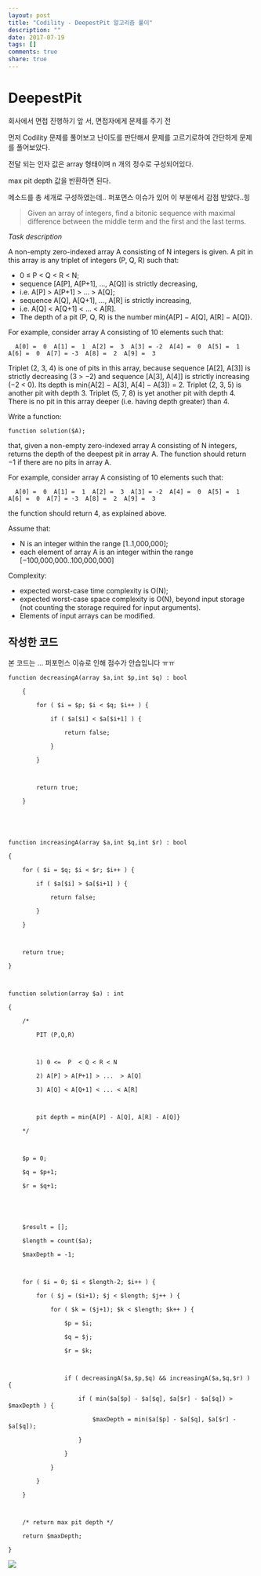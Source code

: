 ```yaml
---
layout: post
title: "Codility - DeepestPit 알고리즘 풀이"
description: ""
date: 2017-07-19
tags: []
comments: true
share: true
---
```

  

# DeepestPit

회사에서 면접 진행하기 앞 서, 면접자에게 문제를 주기 전

먼저 Codility 문제를 풀어보고 난이도를 판단해서 문제를 고르기로하여 간단하게 문제를 풀어보았다.

  

전달 되는 인자 값은 array 형태이며 n 개의 정수로 구성되어있다.

max pit depth 값을 반환하면 된다.

  

메소드를 총 세개로 구성하였는데.. 퍼포먼스 이슈가 있어 이 부분에서 감점 받았다..힝


> Given an array of integers, find a bitonic sequence with maximal difference
between the middle term and the first and the last terms.

>

>  

_Task description_

A non-empty zero-indexed array A consisting of N integers is given. A pit in
this array is any triplet of integers (P, Q, R) such that:

  

  * 0 ≤ P < Q < R < N;
  * sequence [A[P], A[P+1], ..., A[Q]] is strictly decreasing, 
  * i.e. A[P] > A[P+1] > ... > A[Q];
  * sequence A[Q], A[Q+1], ..., A[R] is strictly increasing, 
  * i.e. A[Q] < A[Q+1] < ... < A[R].
  * The depth of a pit (P, Q, R) is the number min{A[P] − A[Q], A[R] − A[Q]}.

  

For example, consider array A consisting of 10 elements such that:

  

      A[0] =  0  A[1] =  1  A[2] =  3  A[3] = -2  A[4] =  0  A[5] =  1  A[6] =  0  A[7] = -3  A[8] =  2  A[9] =  3

  

Triplet (2, 3, 4) is one of pits in this array, because sequence [A[2], A[3]]
is strictly decreasing (3 > −2) and sequence [A[3], A[4]] is strictly
increasing (−2 < 0). Its depth is min{A[2] − A[3], A[4] − A[3]} = 2. Triplet
(2, 3, 5) is another pit with depth 3. Triplet (5, 7, 8) is yet another pit
with depth 4. There is no pit in this array deeper (i.e. having depth greater)
than 4.

  

Write a function:

  

    function solution($A);

  

that, given a non-empty zero-indexed array A consisting of N integers, returns
the depth of the deepest pit in array A. The function should return −1 if
there are no pits in array A.

  

For example, consider array A consisting of 10 elements such that:

  

      A[0] =  0  A[1] =  1  A[2] =  3  A[3] = -2  A[4] =  0  A[5] =  1  A[6] =  0  A[7] = -3  A[8] =  2  A[9] =  3

  

the function should return 4, as explained above.

  

Assume that:

  

  * N is an integer within the range [1..1,000,000];
  * each element of array A is an integer within the range [−100,000,000..100,000,000]

Complexity:

  

  * expected worst-case time complexity is O(N);
  * expected worst-case space complexity is O(N), beyond input storage (not counting the storage required for input arguments).
  * Elements of input arrays can be modified.

  

  

  

## 작성한 코드

  

본 코드는 ... 퍼포먼스 이슈로 인해 점수가 안습입니다 ㅠㅠ

  
    function decreasingA(array $a,int $p,int $q) : bool
    
        {
    
            for ( $i = $p; $i < $q; $i++ ) {
    
                if ( $a[$i] < $a[$i+1] ) {
    
                    return false;
    
                }
    
            }
    
    
    
            return true;
    
        }
    
    
    
    
    
    function increasingA(array $a,int $q,int $r) : bool
    
    {
    
        for ( $i = $q; $i < $r; $i++ ) {
    
            if ( $a[$i] > $a[$i+1] ) {
    
                return false;
    
            }
    
        }
    
    
    
        return true;
    
    }
    
    
    
    function solution(array $a) : int
    
    {
    
        /*
    
            PIT (P,Q,R)
    
    
    
            1) 0 <=  P  < Q < R < N
    
            2) A[P] > A[P+1] > ...  > A[Q]
    
            3) A[Q] < A[Q+1] < ... < A[R]
    
    
    
            pit depth = min{A[P] - A[Q], A[R] - A[Q]}
    
        */
    
    
    
        $p = 0;
    
        $q = $p+1;
    
        $r = $q+1;
    
    
    
    
    
        $result = [];
    
        $length = count($a);
    
        $maxDepth = -1;
    
    
    
        for ( $i = 0; $i < $length-2; $i++ ) {
    
            for ( $j = ($i+1); $j < $length; $j++ ) {
    
                for ( $k = ($j+1); $k < $length; $k++ ) {
    
                    $p = $i;
    
                    $q = $j;
    
                    $r = $k;
    
    
    
                    if ( decreasingA($a,$p,$q) && increasingA($a,$q,$r) ) {
    
                        if ( min($a[$p] - $a[$q], $a[$r] - $a[$q]) > $maxDepth ) {
    
                            $maxDepth = min($a[$p] - $a[$q], $a[$r] - $a[$q]);
    
                        }
    
                    }
    
                }
    
            }
    
        }
    
    
    
        /* return max pit depth */
    
        return $maxDepth;
    
    }
    

  

![](/assets/images/posts/786/2658E233596F1FA108FB17.PNG)

  

